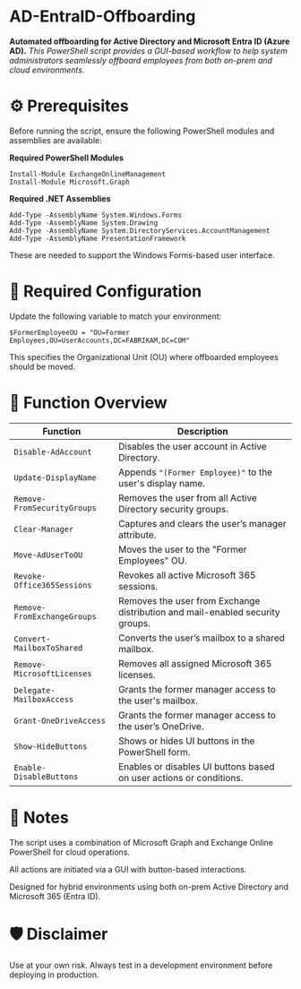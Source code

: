 # AD-EntraID-Offboarding
**Automated offboarding for Active Directory and Microsoft Entra ID (Azure AD).**
*This PowerShell script provides a GUI-based workflow to help system administrators seamlessly offboard employees from both on-prem and cloud environments.*

# ⚙️ Prerequisites
Before running the script, ensure the following PowerShell modules and assemblies are available:

**Required PowerShell Modules**
```
Install-Module ExchangeOnlineManagement
Install-Module Microsoft.Graph
```
**Required .NET Assemblies**
```
Add-Type -AssemblyName System.Windows.Forms
Add-Type -AssemblyName System.Drawing
Add-Type -AssemblyName System.DirectoryServices.AccountManagement
Add-Type -AssemblyName PresentationFramework
```
These are needed to support the Windows Forms-based user interface.

# 🔧 Required Configuration
Update the following variable to match your environment:
```
$FormerEmployeeOU = "OU=Former Employees,OU=UserAccounts,DC=FABRIKAM,DC=COM"
```
This specifies the Organizational Unit (OU) where offboarded employees should be moved.

# 🧩 Function Overview
| **Function**                | **Description**                                                               |
|-----------------------------|-------------------------------------------------------------------------------|
| `Disable-AdAccount`         | Disables the user account in Active Directory.                                |
| `Update-DisplayName`        | Appends `"(Former Employee)"` to the user's display name.                     |
| `Remove-FromSecurityGroups` | Removes the user from all Active Directory security groups.                   |
| `Clear-Manager`             | Captures and clears the user’s manager attribute.                             |
| `Move-AdUserToOU`           | Moves the user to the "Former Employees" OU.                                  |
| `Revoke-Office365Sessions`  | Revokes all active Microsoft 365 sessions.                                    |
| `Remove-FromExchangeGroups` | Removes the user from Exchange distribution and mail-enabled security groups. |
| `Convert-MailboxToShared`   | Converts the user’s mailbox to a shared mailbox.                              |
| `Remove-MicrosoftLicenses`  | Removes all assigned Microsoft 365 licenses.                                  |
| `Delegate-MailboxAccess`    | Grants the former manager access to the user's mailbox.                       |
| `Grant-OneDriveAccess`      | Grants the former manager access to the user’s OneDrive.                      |
| `Show-HideButtons`          | Shows or hides UI buttons in the PowerShell form.                             |
| `Enable-DisableButtons`     | Enables or disables UI buttons based on user actions or conditions.           |



# 📌 Notes
The script uses a combination of Microsoft Graph and Exchange Online PowerShell for cloud operations.

All actions are initiated via a GUI with button-based interactions.

Designed for hybrid environments using both on-prem Active Directory and Microsoft 365 (Entra ID).

# 🛡 Disclaimer
Use at your own risk. Always test in a development environment before deploying in production.
